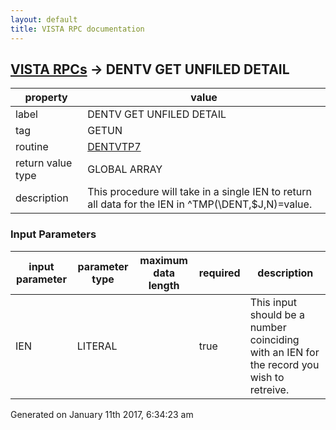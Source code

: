 ```yaml
---
layout: default
title: VISTA RPC documentation
---
```




## [VISTA RPCs](TableOfContent.md) &#8594; DENTV GET UNFILED DETAIL 

 property | value 
--- | --- 
 label | DENTV GET UNFILED DETAIL
 tag | GETUN
 routine | [DENTVTP7](http://code.osehra.org/dox/Routine_DENTVTP7_source.html)
 return value type | GLOBAL ARRAY
 description | This procedure will take in a single IEN to return all data for the IEN in ^TMP(\DENT\,$J,N)=value.

### Input Parameters

| input parameter | parameter type | maximum data length | required | description | 
| --- | --- | --- | --- | --- | 
| IEN | LITERAL |  | true | This input should be a number coinciding with an IEN for the record you wish to retreive. | 




Generated on January 11th 2017, 6:34:23 am